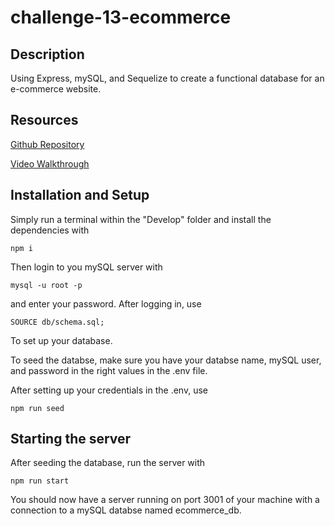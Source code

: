 # challenge-13-ecommerce

## Description

Using Express, mySQL, and Sequelize to create a functional database for an e-commerce website.

## Resources

[Github Repository](https://github.com/joejhansen/challenge-13-ecommerce)

[Video Walkthrough](https://youtu.be/QieQzCqX-Co)

## Installation and Setup

Simply run a terminal within the "Develop" folder and install the dependencies with 

`npm i`

Then login to you mySQL server with

`mysql -u root -p`

and enter your password. After logging in, use

`SOURCE db/schema.sql;`

To set up your database. 

To seed the databse, make sure you have your databse name, mySQL user, and password in the right values in the .env file.

After setting up your credentials in the .env, use

`npm run seed`

## Starting the server

After seeding the database, run the server with

`npm run start`

You should now have a server running on port 3001 of your machine with a connection to a mySQL databse named ecommerce_db.
